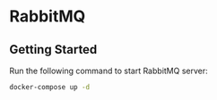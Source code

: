 # RabbitMQ

## Getting Started

Run the following command to start RabbitMQ server:

```sh
docker-compose up -d
```
